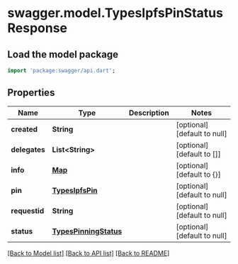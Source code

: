 # swagger.model.TypesIpfsPinStatusResponse

## Load the model package
```dart
import 'package:swagger/api.dart';
```

## Properties
Name | Type | Description | Notes
------------ | ------------- | ------------- | -------------
**created** | **String** |  | [optional] [default to null]
**delegates** | **List&lt;String&gt;** |  | [optional] [default to []]
**info** | [**Map**](Object.md) |  | [optional] [default to {}]
**pin** | [**TypesIpfsPin**](TypesIpfsPin.md) |  | [optional] [default to null]
**requestid** | **String** |  | [optional] [default to null]
**status** | [**TypesPinningStatus**](TypesPinningStatus.md) |  | [optional] [default to null]

[[Back to Model list]](../README.md#documentation-for-models) [[Back to API list]](../README.md#documentation-for-api-endpoints) [[Back to README]](../README.md)

